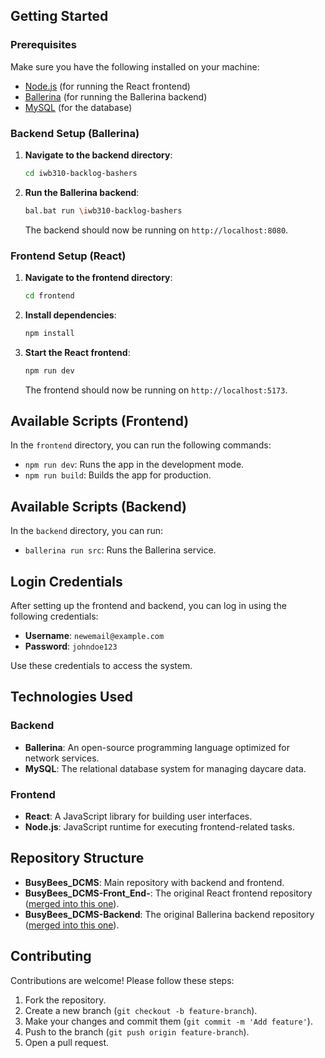 ## Getting Started

### Prerequisites

Make sure you have the following installed on your machine:

- [Node.js](https://nodejs.org/) (for running the React frontend)
- [Ballerina](https://ballerina.io/downloads/) (for running the Ballerina backend)
- [MySQL](https://www.mysql.com/) (for the database)

### Backend Setup (Ballerina)

1. **Navigate to the backend directory**:
   ```bash
   cd iwb310-backlog-bashers
   ```

2. **Run the Ballerina backend**:
   ```bash
   bal.bat run \iwb310-backlog-bashers
   ```

   The backend should now be running on `http://localhost:8080`.

### Frontend Setup (React)

1. **Navigate to the frontend directory**:
   ```bash
   cd frontend
   ```

2. **Install dependencies**:
   ```bash
   npm install
   ```

3. **Start the React frontend**:
   ```bash
   npm run dev
   ```

   The frontend should now be running on `http://localhost:5173`.

## Available Scripts (Frontend)

In the `frontend` directory, you can run the following commands:

- `npm run dev`: Runs the app in the development mode.
- `npm run build`: Builds the app for production.

## Available Scripts (Backend)

In the `backend` directory, you can run:

- `ballerina run src`: Runs the Ballerina service.

## Login Credentials

After setting up the frontend and backend, you can log in using the following credentials:

-   **Username**: `newemail@example.com`
-   **Password**: `johndoe123`

Use these credentials to access the system.

## Technologies Used

### Backend

- **Ballerina**: An open-source programming language optimized for network services.
- **MySQL**: The relational database system for managing daycare data.

### Frontend

- **React**: A JavaScript library for building user interfaces.
- **Node.js**: JavaScript runtime for executing frontend-related tasks.

## Repository Structure

- **BusyBees_DCMS**: Main repository with backend and frontend.
- **BusyBees_DCMS-Front_End-**: The original React frontend repository ([merged into this one](https://github.com/hewageuhcu/BusyBees_DCMS-Front_End-.git)).
- **BusyBees_DCMS-Backend**: The original Ballerina backend repository ([merged into this one](https://github.com/Dhammika-Mahendra/BusyBees_DCMS.git)).

## Contributing

Contributions are welcome! Please follow these steps:

1. Fork the repository.
2. Create a new branch (`git checkout -b feature-branch`).
3. Make your changes and commit them (`git commit -m 'Add feature'`).
4. Push to the branch (`git push origin feature-branch`).
5. Open a pull request.



